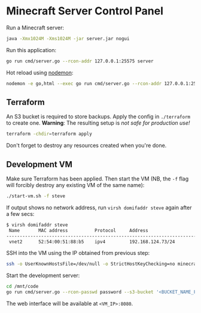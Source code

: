 # Minecraft Server Control Panel

Run a Minecraft server:

```sh
java -Xmx1024M -Xms1024M -jar server.jar nogui
```

Run this application:

```sh
go run cmd/server.go --rcon-addr 127.0.0.1:25575 server
```

Hot reload using [nodemon](https://www.npmjs.com/package/nodemon):

```sh
nodemon -e go,html --exec go run cmd/server.go --rcon-addr 127.0.0.1:25575 server --signal SIGTERM
```

## Terraform

An S3 bucket is required to store backups. Apply the config in `./terraform` to create one. **Warning**: The resulting setup is _not safe for production use!_

```sh
terraform -chdir=terraform apply
```

Don't forget to destroy any resources created when you're done.

## Development VM

Make sure Terraform has been applied. Then start the VM (NB, the `-f` flag will forcibly destroy any existing VM of the same name):

```sh
./start-vm.sh -f steve
```

If output shows no network address, run `virsh domifaddr steve` again after a few secs:

```sh
$ virsh domifaddr steve
 Name       MAC address          Protocol     Address
-------------------------------------------------------------------------------
 vnet2      52:54:00:51:88:b5    ipv4         192.168.124.73/24
```

SSH into the VM using the IP obtained from previous step:

```sh
ssh -o UserKnownHostsFile=/dev/null -o StrictHostKeyChecking=no minecraft@<VM_IP>
```

Start the development server:

```sh
cd /mnt/code
go run cmd/server.go --rcon-passwd password --s3-bucket '<BUCKET_NAME_FROM_TERRAFORM>' --s3-region ap-southeast-1 server
```

The web interface will be available at `<VM_IP>:8080`.
